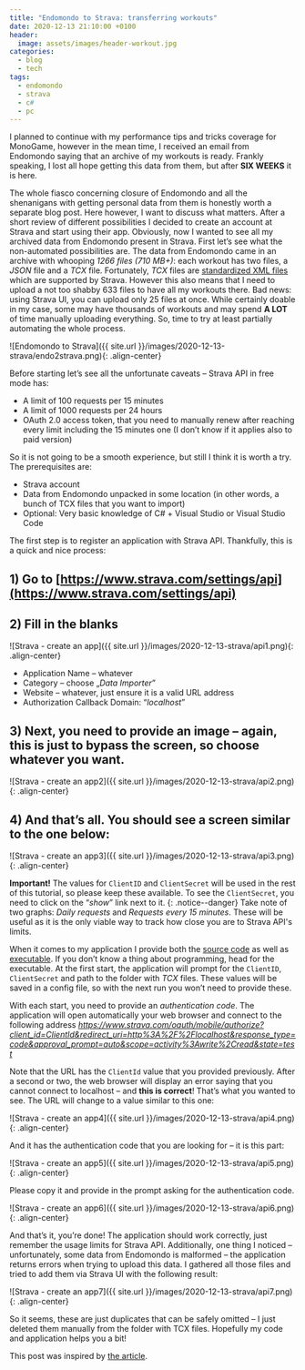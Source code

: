 ```yaml
---
title: "Endomondo to Strava: transferring workouts"
date: 2020-12-13 21:10:00 +0100
header:
  image: assets/images/header-workout.jpg
categories:
  - blog
  - tech
tags:
  - endomondo
  - strava
  - c#
  - pc
---
```


I planned to continue with my performance tips and tricks coverage for MonoGame, however in the mean time, I received an email from Endomondo saying that an archive of my workouts is ready. Frankly speaking, I lost all hope getting this data from them, but after **SIX WEEKS** it is here.

The whole fiasco concerning closure of Endomondo and all the shenanigans with getting personal data from them is honestly worth a separate blog post. Here however, I want to discuss what matters. After a short review of different possibilities I decided to create an account at Strava and start using their app. Obviously, now I wanted to see all my archived data from Endomondo present in Strava.
First let’s see what the non-automated possibilities are. The data from Endomondo came in an archive with whooping _1266 files (710 MB+)_: each workout has two files, a _JSON_ file and a _TCX_ file. Fortunately, _TCX_ files are [standardized XML files](https://en.wikipedia.org/wiki/Training_Center_XML) which are supported by Strava. However this also means that I need to upload a not too shabby 633 files to have all my workouts there. Bad news: using Strava UI, you can upload only 25 files at once. While certainly doable in my case, some may have thousands of workouts and may spend **A LOT** of time manually uploading everything. So, time to try at least partially automating the whole process.

![Endomondo to Strava]({{ site.url }}/images/2020-12-13-strava/endo2strava.png){: .align-center}

Before starting let’s see all the unfortunate caveats – Strava API in free mode has:

* A limit of 100 requests per 15 minutes
* A limit of 1000 requests per 24 hours
* OAuth 2.0 access token, that you need to manually renew after reaching every limit including the 15 minutes one (I don’t know if it applies also to paid version)

So it is not going to be a smooth experience, but still I think it is worth a try.
The prerequisites are:

* Strava account
* Data from Endomondo unpacked in some location (in other words, a bunch of TCX files that you want to import)
* Optional: Very basic knowledge of C# + Visual Studio or Visual Studio Code

The first step is to register an application with Strava API. Thankfully, this is a quick and nice process:
## 1)	Go to [https://www.strava.com/settings/api](https://www.strava.com/settings/api)
## 2)	Fill in the blanks

![Strava - create an app]({{ site.url }}/images/2020-12-13-strava/api1.png){: .align-center}

* Application Name – whatever
* Category – choose „_Data Importer_”
* Website – whatever, just ensure it is a valid URL address
* Authorization Callback Domain: “_localhost_”

## 3)	Next,  you need to provide an image – again, this is just to bypass the screen, so choose whatever you want. 

![Strava - create an app2]({{ site.url }}/images/2020-12-13-strava/api2.png){: .align-center}

## 4)	And that’s all. You should see a  screen similar to the one below:

![Strava - create an app3]({{ site.url }}/images/2020-12-13-strava/api3.png){: .align-center}

**Important!** The values for `ClientID` and `ClientSecret` will be used in the rest of this tutorial, so please keep these available. To see the `ClientSecret`, you need to click on the “_show_” link next to it.
{: .notice--danger}
Take note of two graphs: _Daily requests_ and _Requests every 15 minutes_. These will be useful as it is the only viable way to track how close you are to Strava API's limits.

When it comes to my application I provide both the [source code](https://github.com/konradzaba/endomondo-to-strava) as well as [ executable](https://github.com/konradzaba/endomondo-to-strava/releases/download/v1.0/Release_ver1.7z). If you don’t know a thing about programming, head for the executable.
At the first start, the application will prompt for the `ClientID`, `ClientSecret` and path to the folder with _TCX_ files. These values will be saved in a config file, so with the next run you won’t need to provide these. 

With each start, you need to provide an _authentication code_. The application will open automatically your web browser and connect to the following address _https://www.strava.com/oauth/mobile/authorize?client_id=ClientId&redirect_uri=http%3A%2F%2Flocalhost&response_type=code&approval_prompt=auto&scope=activity%3Awrite%2Cread&state=test_

Note that the URL has the `ClientId` value that you provided previously. After a second or two, the web browser will display an error saying that you cannot connect to localhost – and **this is correct**! That’s what you wanted to see. The URL will change to a value similar to this one:

![Strava - create an app4]({{ site.url }}/images/2020-12-13-strava/api4.png){: .align-center}

And it has the authentication code that you are looking for – it is this part:

![Strava - create an app5]({{ site.url }}/images/2020-12-13-strava/api5.png){: .align-center}

Please copy it and provide in the prompt asking for the authentication code.

![Strava - create an app6]({{ site.url }}/images/2020-12-13-strava/api6.png){: .align-center}

And that’s it, you’re done! 
The application should work correctly, just remember the usage limits for Strava API. 
Additionally, one thing I noticed – unfortunately, some data from Endomondo is malformed – the application returns errors when trying to upload this data. I gathered all those files and tried to add them via Strava UI with the following result:

![Strava - create an app7]({{ site.url }}/images/2020-12-13-strava/api7.png){: .align-center}

So it seems, these are just duplicates that can be safely omitted – I just deleted them manually from the folder with TCX files.
Hopefully my code and application helps you a bit!

This post was inspired by [the article](https://medium.com/@kamil.burczyk/exporting-your-activities-from-endomondo-to-strava-682c23391041).